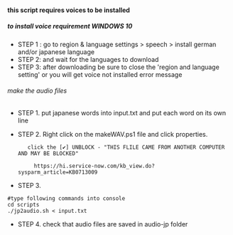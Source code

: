 #### this script requires voices to be installed

##### to install voice requirement WINDOWS 10 
* STEP 1 : go to region & language settings > speech > install german and/or japanese language
* STEP 2: and wait for the languages to download
* STEP 3: after downloading be sure to close the 'region and language setting' or you will get voice not installed error message

###### make the audio files
* STEP 1. put japanese words into input.txt and put each word on its own line
* STEP 2. Right click on the makeWAV.ps1 file and click properties.
         
         click the [✔] UNBLOCK - "THIS FLILE CAME FROM ANOTHER COMPUTER AND MAY BE BLOCKED"
  
           https://hi.service-now.com/kb_view.do?sysparm_article=KB0713009
* STEP 3.  
```
#type following commands into console 
cd scripts
./jp2audio.sh < input.txt
```
  

* STEP 4. check that audio files are saved in audio-jp folder
